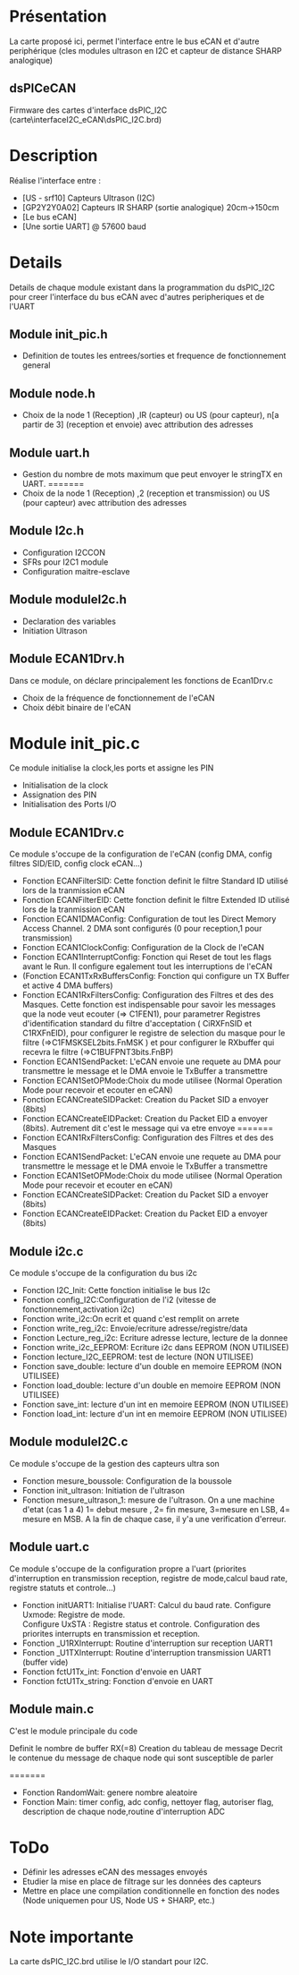 # Présentation

La carte proposé ici, permet l'interface entre le bus eCAN et d'autre periphérique (cles modules ultrason en I2C et capteur de distance SHARP analogique)


## dsPICeCAN

Firmware des cartes d'interface dsPIC_I2C (carte\interfaceI2C_eCAN\dsPIC_I2C.brd)


# Description

Réalise l'interface entre :
* [US - srf10] Capteurs Ultrason (I2C) 
* [GP2Y2Y0A02] Capteurs IR SHARP (sortie analogique) 20cm->150cm
* [Le bus eCAN]
* [Une sortie UART] @ 57600 baud

# Details

Details de chaque module existant dans la programmation du dsPIC_I2C pour creer l'interface du bus eCAN avec d'autres peripheriques et de l'UART

## Module init_pic.h

* Definition de toutes les entrees/sorties et frequence de fonctionnement general

## Module node.h

* Choix de la node 1 (Reception) ,IR (capteur) ou US (pour capteur), n[a partir de 3] (reception et envoie) avec attribution des adresses

## Module uart.h

* Gestion du nombre de mots maximum que peut envoyer le stringTX en UART. 
=======
* Choix de la node 1 (Reception) ,2 (reception et transmission) ou US (pour capteur) avec attribution des adresses


## Module I2c.h

* Configuration I2CCON
* SFRs pour I2C1 module
* Configuration maitre-esclave

## Module moduleI2c.h

* Declaration des variables
* Initiation Ultrason

## Module ECAN1Drv.h

Dans ce module, on déclare principalement les fonctions de Ecan1Drv.c
* Choix de la fréquence de fonctionnement de l'eCAN
* Choix débit binaire de l'eCAN

# Module init_pic.c
Ce module initialise la clock,les ports et assigne les PIN

* Initialisation de la clock
* Assignation des PIN
* Initialisation des Ports I/O

## Module ECAN1Drv.c
Ce module s'occupe de la configuration de l'eCAN (config DMA, config filtres SID/EID, config clock eCAN...)

* Fonction ECANFilterSID: Cette fonction definit le filtre Standard ID utilisé lors de la tranmission eCAN
* Fonction ECANFilterEID: Cette fonction definit le filtre Extended ID utilisé lors de la tranmission eCAN
* Fonction ECAN1DMAConfig: Configuration de tout les Direct Memory Access Channel. 2 DMA sont configurés (0 pour reception,1 pour transmission)
* Fonction ECAN1ClockConfig: Configuration de la Clock de l'eCAN
* Fonction ECAN1InterruptConfig: Fonction qui Reset de tout les flags avant le Run. Il configure egalement tout les interruptions de l'eCAN
* (Fonction ECAN1TxRxBuffersConfig: Fonction qui configure un TX Buffer et active 4 DMA buffers)
* Fonction ECAN1RxFiltersConfig: Configuration des Filtres et des des Masques. Cette fonction est indispensable pour savoir les messages que la node veut ecouter (=> C1FEN1), pour parametrer Registres d'identification standard du filtre d'acceptation  ( CiRXFnSID et C1RXFnEID), pour configurer le registre de selection du masque pour le filtre (=>C1FMSKSEL2bits.FnMSK ) et pour configurer le RXbuffer qui recevra le filtre (=>C1BUFPNT3bits.FnBP) 
* Fonction ECAN1SendPacket: L'eCAN envoie une requete au DMA pour transmettre le message et le DMA envoie le TxBuffer a transmettre
* Fonction ECAN1SetOPMode:Choix du mode utilisee (Normal Operation Mode pour recevoir et ecouter en eCAN)
* Fonction ECANCreateSIDPacket: Creation du Packet SID a envoyer (8bits)
* Fonction ECANCreateEIDPacket: Creation du Packet EID a envoyer (8bits). Autrement dit c'est le message qui va etre envoye
=======
* Fonction ECAN1RxFiltersConfig: Configuration des Filtres et des des Masques
* Fonction ECAN1SendPacket: L'eCAN envoie une requete au DMA pour transmettre le message et le DMA envoie le TxBuffer a transmettre
* Fonction ECAN1SetOPMode:Choix du mode utilisee (Normal Operation Mode pour recevoir et ecouter en eCAN)
* Fonction ECANCreateSIDPacket: Creation du Packet SID a envoyer (8bits)
* Fonction ECANCreateEIDPacket: Creation du Packet EID a envoyer (8bits)

## Module i2c.c
Ce module s'occupe de la configuration du bus i2c

* Fonction I2C_Init: Cette fonction initialise le bus I2c
* Fonction config_I2C:Configuration de l'i2 (vitesse de fonctionnement,activation i2c)
* Fonction write_i2c:On ecrit et quand c'est remplit on arrete
* Fonction write_reg_i2c: Envoie/ecriture adresse/registre/data
* Fonction Lecture_reg_i2c: Ecriture adresse lecture, lecture de la donnee
* Fonction write_i2c_EEPROM: Ecriture i2c dans EEPROM (NON UTILISEE)
* Fonction lecture_I2C_EEPROM: test de lecture (NON UTILISEE)
* Fonction save_double: lecture d'un double en memoire EEPROM (NON UTILISEE)
* Fonction load_double: lecture d'un double en memoire EEPROM (NON UTILISEE)
* Fonction save_int: lecture d'un int en memoire EEPROM (NON UTILISEE)
* Fonction load_int: lecture d'un int en memoire EEPROM (NON UTILISEE)

## Module moduleI2C.c
Ce module s'occupe de la gestion des capteurs ultra son

* Fonction mesure_boussole: Configuration de la boussole
* Fonction init_ultrason: Initiation de l'ultrason
* Fonction mesure_ultrason_1: mesure de l'ultrason. On a une machine d'etat (cas 1 a 4) 1= debut mesure , 2= fin mesure, 3=mesure en LSB, 4= mesure en MSB. A la fin de chaque case, il y'a une verification d'erreur.

## Module uart.c
Ce module s'occupe de la configuration propre a l'uart (priorites d'interruption en transmission reception, registre de mode,calcul baud rate, registre statuts et controle...)

* Fonction initUART1: 
Initialise l'UART:
Calcul du baud rate. 
Configure Uxmode: Registre de mode.  
Configure UxSTA : Registre status et controle.
Configuration des priorites interrupts en transmission et reception. 
* Fonction _U1RXInterrupt: Routine d'interruption sur reception UART1
* Fonction _U1TXInterrupt: Routine d'interruption transmission UART1 (buffer vide)
* Fonction fctU1Tx_int: Fonction d'envoie en UART
* Fonction fctU1Tx_string: Fonction d'envoie en UART

## Module main.c
C'est le module principale du code

Definit le nombre de buffer RX(=8)
Creation du tableau de message
Decrit le contenue du message de chaque node qui sont susceptible de parler

=======

* Fonction RandomWait: genere nombre aleatoire 
* Fonction Main: timer config, adc config, nettoyer flag, autoriser flag, description de chaque node,routine d'interruption ADC

# ToDo
* Définir les adresses eCAN des messages envoyés
* Etudier la mise en place de filtrage sur les données des capteurs
* Mettre en place une compilation conditionnelle en fonction des nodes (Node uniquemen pour US, Node US + SHARP, etc.)

# Note importante
La carte dsPIC_I2C.brd utilise le I/O standart pour I2C.
